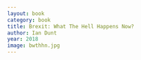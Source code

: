 ```yaml
---
layout: book
category: book
title: Brexit: What The Hell Happens Now?
author: Ian Dunt
year: 2018
image: bwthhn.jpg
---
```

